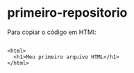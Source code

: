 # primeiro-repositorio

Para copiar o código em HTMl:
```

<html>
  <h1>Meu primeiro arquivo HTML</h1>
</html>
```
